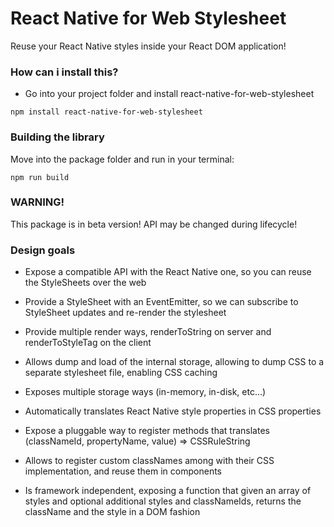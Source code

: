 React Native for Web Stylesheet
=======
Reuse your React Native styles inside your React DOM application!

### How can i install this?
- Go into your project folder and install react-native-for-web-stylesheet
```
npm install react-native-for-web-stylesheet
```

### Building the library
Move into the package folder and run in your terminal:
```
npm run build
```

### WARNING!
This package is in beta version! API may be changed during lifecycle!

### Design goals
 - Expose a compatible API with the React Native one, so you can reuse the StyleSheets over the web
 - Provide a StyleSheet with an EventEmitter, so we can subscribe to StyleSheet updates and re-render the stylesheet
 - Provide multiple render ways, renderToString on server and renderToStyleTag on the client

 - Allows dump and load of the internal storage, allowing to dump CSS to a separate stylesheet file, enabling CSS caching
 - Exposes multiple storage ways (in-memory, in-disk, etc...)

 - Automatically translates React Native style properties in CSS properties
 - Expose a pluggable way to register methods that translates (classNameId, propertyName, value) => CSSRuleString
 - Allows to register custom classNames among with their CSS implementation, and reuse them in components
 
 - Is framework independent, exposing a function that given an array of styles and optional additional styles and classNameIds, returns the className and the style in a DOM fashion 